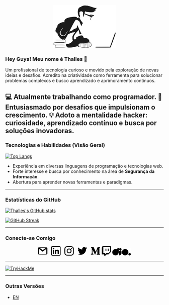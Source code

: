<p align="center">
  <a href="https://thazsobral.github.io/">
    <img src="./statics/images/study-development.svg" title="student" width=200 />
  </a>
</p>


### &#8203;Hey Guys! Meu nome é Thalles 👋

Um profissional de tecnologia curioso e movido pela exploração de novas ideias e desafios. Acredito na criatividade como ferramenta para solucionar problemas complexos e busco aprendizado e aprimoramento contínuos.

💻 Atualmente trabalhando como programador.
🚀 Entusiasmado por desafios que impulsionam o crescimento.
💡 Adoto a mentalidade hacker: curiosidade, aprendizado contínuo e busca por soluções inovadoras.
&#8203;
---

### Tecnologias e Habilidades (Visão Geral)

[![Top Langs](https://github-readme-stats.vercel.app/api/top-langs/?username=thazsobral&layout=compact&hide_title=true)](https://github.com/anuraghazra/github-readme-stats)

* Experiência em diversas linguagens de programação e tecnologias web.
* Forte interesse e busca por conhecimento na área de **Segurança da Informação**.
* Abertura para aprender novas ferramentas e paradigmas.

---

### Estatísticas do GitHub

[![Thalles's GitHub stats](https://github-readme-stats.vercel.app/api?username=thazsobral&hide_title=true&show_icons=true)](https://github.com/anuraghazra/github-readme-stats)

[![GitHub Streak](https://streak-stats.demolab.com/?user=thazsobral&hide_title=true)](https://git.io/streak-stats)

---

### Conecte-se Comigo

<p align="center">
  <a href="mailto:thazsobral@gmail.com" target="_blank"><img src="./statics/icons/gmail.svg" title="e-mail" width=30 /></a>
  &nbsp;
  <a href="https://www.linkedin.com/in/thalles-sobral/" target="_blank"><img src="./statics/icons/linkedin.svg" title="linkedin" width=30 /></a>
  &nbsp;
  <a href="https://www.instagram.com/thaz.sobral/" target="_blank"><img src="./statics/icons/instagram.svg" title="instagram" width=30 /></a>
  &nbsp;
  <a href="https://twitter.com/SobralThalles" target="_blank"><img src="./statics/icons/twitter.svg" title="twitter" width=30 /></a>
  &nbsp;
  <a href="https://medium.com/@thazsobral" target="_blank"><img src="./statics/icons/medium.svg" title="medium" width=30 /></a>
  <a href="https://www.twitch.tv/thazsobral" target="_blank"><img src="./statics/icons/twitch.svg" title="twitch" width= 30 /></a>
  <a href="https://www.dio.me/users/thazsobral" target="_blank"><img src="./statics/icons/dio.svg" title="dio" width=60 /></a>
</p>

---

[![TryHackMe](https://tryhackme-badges.s3.amazonaws.com/thazsobral.png)](https://tryhackme.com/p/thazsobral)

---

### Outras Versões

* [EN](https://github.com/thazsobral/thazsobral/blob/main/README-en.md)
